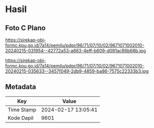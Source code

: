 # Hasil

## Foto C Plano

https://sirekap-obj-formc.kpu.go.id/7a14/pemilu/pdpr/96/71/07/10/02/9671071002010-20240215-031954--42772a53-a663-4eff-b609-d091ac86b66b.jpg

https://sirekap-obj-formc.kpu.go.id/7a14/pemilu/pdpr/96/71/07/10/02/9671071002010-20240215-035633--3457f049-2db9-4859-ba86-7575c22333b3.jpg


## Metadata

| Key        | Value               |
| ---------- | ------------------- |
| Time Stamp | 2024-02-17 13:05:41 |
| Kode Dapil | 9601                |



